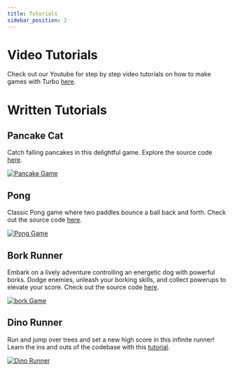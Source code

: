 ```yaml
---
title: Tutorials
sidebar_position: 2
---
```


<!-- import DocCardList from '@theme/DocCardList'; -->

# Video Tutorials

Check out our Youtube for step by step video tutorials on how to make games with Turbo
[here](https://www.youtube.com/@makegamesfast/videos).

# Written Tutorials

## Pancake Cat

Catch falling pancakes in this delightful game. Explore the source code [here](https://github.com/super-turbo-society/turbo-demos/tree/main/pancake-cat).

[![Pancake Game](/pancakegame.png)](https://github.com/super-turbo-society/turbo-demos/tree/main/pancake-cat)

## Pong
Classic Pong game where two paddles bounce a ball back and forth. Check out the source code [here](https://github.com/super-turbo-society/turbo-demos/tree/main/pong).

[![Pong Game](/pongs.png)](https://github.com/super-turbo-society/turbo-demos/tree/main/pong)

## Bork Runner
Embark on a lively adventure controlling an energetic dog with powerful borks. Dodge enemies, unleash your borking skills, and collect powerups to elevate your score.
Check out the source code [here](https://github.com/super-turbo-society/turbo-demos/tree/main/bork-runner).

[![bork Game](/bork.png)](https://github.com/super-turbo-society/turbo-demos/tree/main/bork-runner)

## Dino Runner
Run and jump over trees and set a new high score in this infinite runner! Learn the ins and outs of the codebase with this [tutorial](https://medium.com/@tajerdev/building-dinorunner-a-turbo-powered-chrome-dino-game-60173d1ef45e).

[![Dino Runner](/dinorunner.png)](https://medium.com/@tajerdev/building-dinorunner-a-turbo-powered-chrome-dino-game-60173d1ef45e)
<!-- <DocCardList /> -->
